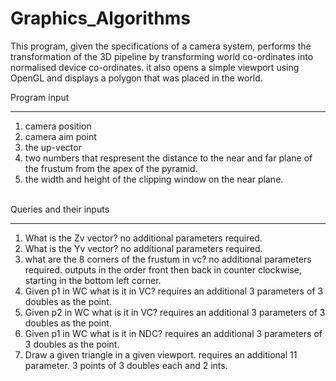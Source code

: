 # Graphics_Algorithms

This program, given the specifications of a camera system, performs the transformation of the 3D pipeline by transforming world co-ordinates into normalised device co-ordinates. it also opens a simple viewport using OpenGL and displays a polygon that was placed in the world. <br />

Program input <HR>
  
  1. camera position
  2. camera aim point
  3. the up-vector
  4. two numbers that respresent the distance to the near and far plane of the frustum from the apex of the pyramid.
  5. the width and height of the clipping window on the near plane.
  <br />
Queries and their inputs <HR>
  
 1. What is the Zv vector? no additional parameters required.
 2. What is the Yv vector? no additional parameters required.
 3. what are the 8 corners of the frustum in vc? no additional parameters required. outputs in the order front then back in counter clockwise, starting in the     bottom left corner.
 4. Given p1 in WC what is it in VC? requires an additional 3 parameters of 3 doubles as the point.
 5. Given p2 in WC what is it in VC? requires an additional 3 parameters of 3 doubles as the point.
 6. Given p1 in WC what is it in NDC? requires an additional 3 parameters of 3 doubles as the point.
 7. Draw a given triangle in a given viewport. requires an additional 11 parameter. 3 points of 3 doubles each and 2 ints.
  
